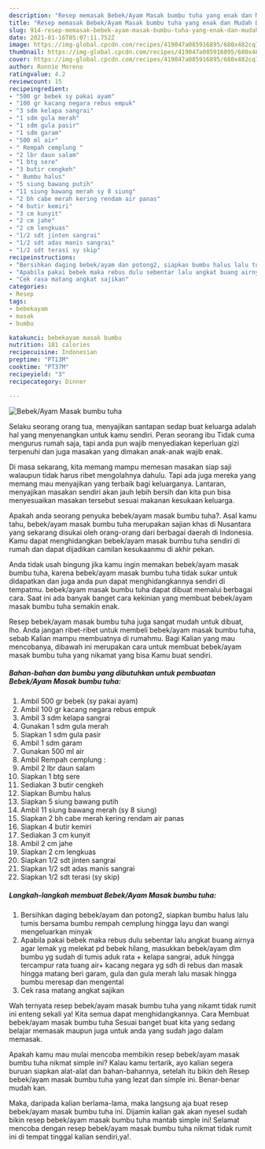 ```yaml
---
description: "Resep memasak Bebek/Ayam Masak bumbu tuha yang enak dan Mudah Dibuat"
title: "Resep memasak Bebek/Ayam Masak bumbu tuha yang enak dan Mudah Dibuat"
slug: 914-resep-memasak-bebek-ayam-masak-bumbu-tuha-yang-enak-dan-mudah-dibuat
date: 2021-01-16T05:07:11.752Z
image: https://img-global.cpcdn.com/recipes/419047a085916895/680x482cq70/bebekayam-masak-bumbu-tuha-foto-resep-utama.jpg
thumbnail: https://img-global.cpcdn.com/recipes/419047a085916895/680x482cq70/bebekayam-masak-bumbu-tuha-foto-resep-utama.jpg
cover: https://img-global.cpcdn.com/recipes/419047a085916895/680x482cq70/bebekayam-masak-bumbu-tuha-foto-resep-utama.jpg
author: Ronnie Moreno
ratingvalue: 4.2
reviewcount: 15
recipeingredient:
- "500 gr bebek sy pakai ayam"
- "100 gr kacang negara rebus empuk"
- "3 sdm kelapa sangrai"
- "1 sdm gula merah"
- "1 sdm gula pasir"
- "1 sdm garam"
- "500 ml air"
- " Rempah cemplung "
- "2 lbr daun salam"
- "1 btg sere"
- "3 butir cengkeh"
- " Bumbu halus"
- "5 siung bawang putih"
- "11 siung bawang merah sy 8 siung"
- "2 bh cabe merah kering rendam air panas"
- "4 butir kemiri"
- "3 cm kunyit"
- "2 cm jahe"
- "2 cm lengkuas"
- "1/2 sdt jinten sangrai"
- "1/2 sdt adas manis sangrai"
- "1/2 sdt terasi sy skip"
recipeinstructions:
- "Bersihkan daging bebek/ayam dan potong2, siapkan bumbu halus lalu tumis bersama bumbu rempah cemplung hingga layu dan wangi mengeluarkan minyak"
- "Apabila pakai bebek maka rebus dulu sebentar lalu angkat buang airnya agar lemak yg melekat pd bebek hilang, masukkan bebek/ayam dlm bumbu yg sudah di tumis aduk rata + kelapa sangrai, aduk hingga tercampur rata tuang air+ kacang negara yg sdh di rebus dan masak hingga matang beri garam, gula dan gula merah lalu masak hingga bumbu meresap dan mengental"
- "Cek rasa matang angkat sajikan"
categories:
- Resep
tags:
- bebekayam
- masak
- bumbu

katakunci: bebekayam masak bumbu 
nutrition: 181 calories
recipecuisine: Indonesian
preptime: "PT13M"
cooktime: "PT37M"
recipeyield: "3"
recipecategory: Dinner

---
```



![Bebek/Ayam Masak bumbu tuha](https://img-global.cpcdn.com/recipes/419047a085916895/680x482cq70/bebekayam-masak-bumbu-tuha-foto-resep-utama.jpg)

Selaku seorang orang tua, menyajikan santapan sedap buat keluarga adalah hal yang menyenangkan untuk kamu sendiri. Peran seorang ibu Tidak cuma mengurus rumah saja, tapi anda pun wajib menyediakan keperluan gizi terpenuhi dan juga masakan yang dimakan anak-anak wajib enak.

Di masa  sekarang, kita memang mampu memesan masakan siap saji walaupun tidak harus ribet mengolahnya dahulu. Tapi ada juga mereka yang memang mau menyajikan yang terbaik bagi keluarganya. Lantaran, menyajikan masakan sendiri akan jauh lebih bersih dan kita pun bisa menyesuaikan masakan tersebut sesuai makanan kesukaan keluarga. 



Apakah anda seorang penyuka bebek/ayam masak bumbu tuha?. Asal kamu tahu, bebek/ayam masak bumbu tuha merupakan sajian khas di Nusantara yang sekarang disukai oleh orang-orang dari berbagai daerah di Indonesia. Kamu dapat menghidangkan bebek/ayam masak bumbu tuha sendiri di rumah dan dapat dijadikan camilan kesukaanmu di akhir pekan.

Anda tidak usah bingung jika kamu ingin memakan bebek/ayam masak bumbu tuha, karena bebek/ayam masak bumbu tuha tidak sukar untuk didapatkan dan juga anda pun dapat menghidangkannya sendiri di tempatmu. bebek/ayam masak bumbu tuha dapat dibuat memalui berbagai cara. Saat ini ada banyak banget cara kekinian yang membuat bebek/ayam masak bumbu tuha semakin enak.

Resep bebek/ayam masak bumbu tuha juga sangat mudah untuk dibuat, lho. Anda jangan ribet-ribet untuk membeli bebek/ayam masak bumbu tuha, sebab Kalian mampu membuatnya di rumahmu. Bagi Kalian yang mau mencobanya, dibawah ini merupakan cara untuk membuat bebek/ayam masak bumbu tuha yang nikamat yang bisa Kamu buat sendiri.

<!--inarticleads1-->

##### Bahan-bahan dan bumbu yang dibutuhkan untuk pembuatan Bebek/Ayam Masak bumbu tuha:

1. Ambil 500 gr bebek (sy pakai ayam)
1. Ambil 100 gr kacang negara rebus empuk
1. Ambil 3 sdm kelapa sangrai
1. Gunakan 1 sdm gula merah
1. Siapkan 1 sdm gula pasir
1. Ambil 1 sdm garam
1. Gunakan 500 ml air
1. Ambil  Rempah cemplung :
1. Ambil 2 lbr daun salam
1. Siapkan 1 btg sere
1. Sediakan 3 butir cengkeh
1. Siapkan  Bumbu halus
1. Siapkan 5 siung bawang putih
1. Ambil 11 siung bawang merah (sy 8 siung)
1. Siapkan 2 bh cabe merah kering rendam air panas
1. Siapkan 4 butir kemiri
1. Sediakan 3 cm kunyit
1. Ambil 2 cm jahe
1. Siapkan 2 cm lengkuas
1. Siapkan 1/2 sdt jinten sangrai
1. Siapkan 1/2 sdt adas manis sangrai
1. Siapkan 1/2 sdt terasi (sy skip)




<!--inarticleads2-->

##### Langkah-langkah membuat Bebek/Ayam Masak bumbu tuha:

1. Bersihkan daging bebek/ayam dan potong2, siapkan bumbu halus lalu tumis bersama bumbu rempah cemplung hingga layu dan wangi mengeluarkan minyak
1. Apabila pakai bebek maka rebus dulu sebentar lalu angkat buang airnya agar lemak yg melekat pd bebek hilang, masukkan bebek/ayam dlm bumbu yg sudah di tumis aduk rata + kelapa sangrai, aduk hingga tercampur rata tuang air+ kacang negara yg sdh di rebus dan masak hingga matang beri garam, gula dan gula merah lalu masak hingga bumbu meresap dan mengental
1. Cek rasa matang angkat sajikan




Wah ternyata resep bebek/ayam masak bumbu tuha yang nikamt tidak rumit ini enteng sekali ya! Kita semua dapat menghidangkannya. Cara Membuat bebek/ayam masak bumbu tuha Sesuai banget buat kita yang sedang belajar memasak maupun juga untuk anda yang sudah jago dalam memasak.

Apakah kamu mau mulai mencoba membikin resep bebek/ayam masak bumbu tuha nikmat simple ini? Kalau kamu tertarik, ayo kalian segera buruan siapkan alat-alat dan bahan-bahannya, setelah itu bikin deh Resep bebek/ayam masak bumbu tuha yang lezat dan simple ini. Benar-benar mudah kan. 

Maka, daripada kalian berlama-lama, maka langsung aja buat resep bebek/ayam masak bumbu tuha ini. Dijamin kalian gak akan nyesel sudah bikin resep bebek/ayam masak bumbu tuha mantab simple ini! Selamat mencoba dengan resep bebek/ayam masak bumbu tuha nikmat tidak rumit ini di tempat tinggal kalian sendiri,ya!.


